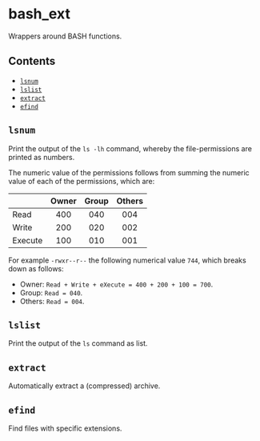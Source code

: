 # bash_ext

Wrappers around BASH functions.

## Contents

<!-- MarkdownTOC -->

- [`lsnum`](#lsnum)
- [`lslist`](#lslist)
- [`extract`](#extract)
- [`efind`](#efind)

<!-- /MarkdownTOC -->

## `lsnum`

Print the output of the `ls -lh` command, whereby the file-permissions are printed as numbers.

The numeric value of the permissions follows from summing the numeric value of each of the permissions, which are:

|         | Owner | Group | Others |
| ------- | :---: | :---: | :----: |
| Read    |  400  |  040  |  004   |
| Write   |  200  |  020  |  002   |
| Execute |  100  |  010  |  001   |

For example `-rwxr--r--` the following numerical value `744`, which breaks down as follows:

* Owner: `Read + Write + eXecute = 400 + 200 + 100 = 700`.
* Group: `Read = 040`.
* Others: `Read = 004`.

## `lslist`

Print the output of the `ls` command as list.

## `extract`

Automatically extract a (compressed) archive.

## `efind`

Find files with specific extensions.
